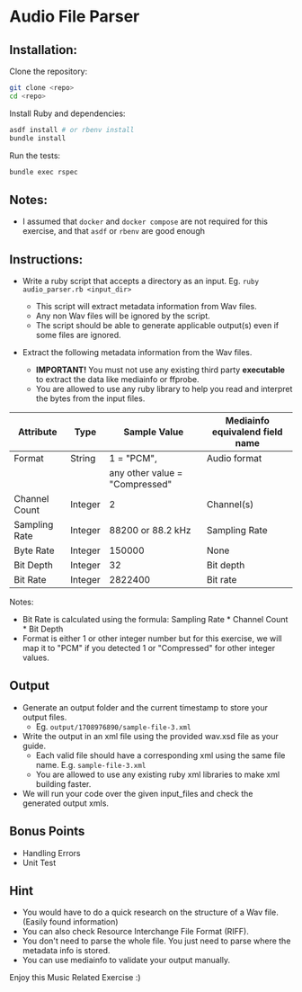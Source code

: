 # Audio File Parser

## Installation:

Clone the repository:

```sh
git clone <repo>
cd <repo>
```

Install Ruby and dependencies:

```sh
asdf install # or rbenv install
bundle install
```

Run the tests:

```sh
bundle exec rspec
```

## Notes:

- I assumed that `docker` and `docker compose` are not required for this exercise, and that `asdf` or `rbenv` are good enough

## Instructions:

- Write a ruby script that accepts a directory as an input. Eg. `ruby audio_parser.rb <input_dir>`
  - This script will extract metadata information from Wav files.
  - Any non Wav files will be ignored by the script.
  - The script should be able to generate applicable output(s) even if some files are ignored.

- Extract the following metadata information from the Wav files.
  - **IMPORTANT!** You must not use any existing third party **executable** to extract the data like mediainfo or ffprobe.
  - You are allowed to use any ruby library to help you read and interpret the bytes from the input files.

| Attribute       |     Type        |      Sample Value             | Mediainfo equivalend field name |
|-----------------|-----------------|-------------------------------|---------------------------------|
|Format           |String           |1 = "PCM",                     |Audio format                     |
|                 |                 |any other value = "Compressed" |                                 |
|Channel Count    |Integer          |2                              |Channel(s)                       |
|Sampling Rate    |Integer          |88200 or 88.2 kHz              |Sampling Rate                    |
|Byte Rate        |Integer          |150000                         |None                             |
|Bit Depth        |Integer          |32                             |Bit depth                        |
|Bit Rate         |Integer          |2822400                        |Bit rate                         |

Notes:
- Bit Rate is calculated using the formula: Sampling Rate * Channel Count * Bit Depth
- Format is either 1 or other integer number but for this exercise, we will map it to "PCM" if you detected 1 or "Compressed" for other integer values.

## Output
- Generate an output folder and the current timestamp to store your output files.
  - Eg. `output/1708976890/sample-file-3.xml`
- Write the output in an xml file using the provided wav.xsd file as your guide.
  - Each valid file should have a corresponding xml using the same file name. E.g. `sample-file-3.xml`
  - You are allowed to use any existing ruby xml libraries to make xml building faster.
- We will run your code over the given input_files and check the generated output xmls.

## Bonus Points
- Handling Errors
- Unit Test

## Hint
- You would have to do a quick research on the structure of a Wav file. (Easily found information)
- You can also check Resource Interchange File Format (RIFF).
- You don't need to parse the whole file. You just need to parse where the metadata info is stored.
- You can use mediainfo to validate your output manually.

Enjoy this Music Related Exercise :)
